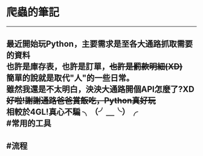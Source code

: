 # 爬蟲的筆記
---
最近開始玩Python，主要需求是至各大通路抓取需要的資料  
也許是庫存表，也許是訂單，~~也許是罰款明細(XD)~~  
簡單的說就是取代"人"的一些日常。  
雖然我還是不太明白，泱泱大通路開個API怎麼了?XD   
~~好啦!謝謝通路爸爸賞飯吃，Python真好玩~~  
相較於4GL!真心不騙 ╮（╯＿╰）╭  
#常用的工具
---
#流程
---
